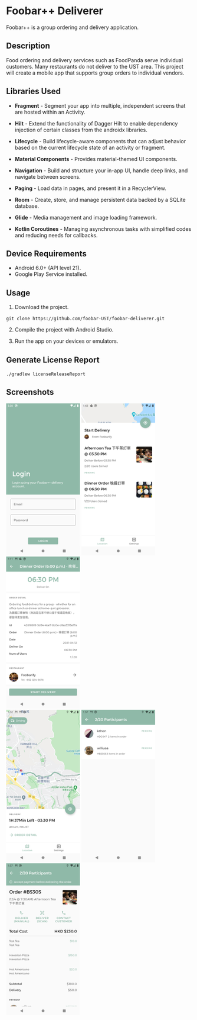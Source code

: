 # Foobar++ Deliverer

Foobar++ is a group ordering and delivery application.

## Description

Food ordering and delivery services such as FoodPanda serve individual customers. Many restaurants do not deliver to the UST area. This project will create a mobile app that supports group orders to individual vendors.

## Libraries Used

* **Fragment** - Segment your app into multiple, independent screens that are hosted within an Activity.

* **Hilt** - Extend the functionality of Dagger Hilt to enable dependency injection of certain classes from the androidx libraries.

* **Lifecycle** - Build lifecycle-aware components that can adjust behavior based on the current lifecycle state of an activity or fragment.

* **Material Components** - Provides material-themed UI components.

* **Navigation** - Build and structure your in-app UI, handle deep links, and navigate between screens.

* **Paging** - Load data in pages, and present it in a RecyclerView.

* **Room** - Create, store, and manage persistent data backed by a SQLite database.

* **Glide** - Media management and image loading framework.

* **Kotlin Coroutines** - Managing asynchronous tasks with simplified codes and reducing needs for callbacks.

## Device Requirements

* Android 6.0+ (API level 21).
* Google Play Service installed.


## Usage
1. Download the project.

```console
git clone https://github.com/foobar-UST/foobar-deliverer.git
```

2. Compile the project with Android Studio.

3. Run the app on your devices or emulators.

## Generate License Report
```console
./gradlew licenseReleaseReport
```

## Screenshots
<div>
    <img src="./screenshots/deliver_login.png" alt="drawing" width="200"/>
    <img src="./screenshots/deliver_jobs.png" alt="drawing" width="200"/>
    <img src="./screenshots/deliver_job_detail.png" alt="drawing" width="200"/>
</div> 
<div>
    <img src="./screenshots/deliver_in_transit.png" alt="drawing" width="200"/>
    <img src="./screenshots/deliver_customers.png" alt="drawing" width="200"/>
    <img src="./screenshots/deliver_confirm.png" alt="drawing" width="200"/>
</div> 
